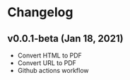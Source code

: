 # Changelog

## v0.0.1-beta (Jan 18, 2021)

- Convert HTML to PDF
- Convert URL to PDF
- Github actions workflow
